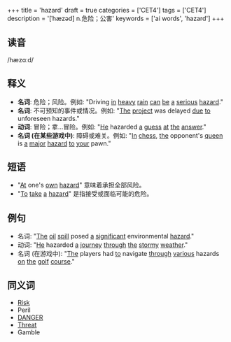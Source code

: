 +++
title = 'hazard'
draft = true
categories = ['CET4']
tags = ['CET4']
description = '[ˈhæzəd] n.危险；公害'
keywords = ['ai words', 'hazard']
+++

## 读音
/hæzɑːd/

## 释义
- **名词**: 危险；风险。例如: "Driving [in](/post/in/) [heavy](/post/heavy/) [rain](/post/rain/) [can](/post/can/) [be](/post/be/) [a](/post/a/) [serious](/post/serious/) [hazard](/post/hazard/)."
- **名词**: 不可预知的事件或情况。例如: "[The](/post/the/) [project](/post/project/) was delayed [due](/post/due/) [to](/post/to/) unforeseen hazards."
- **动词**: 冒险；拿...冒险。例如: "[He](/post/he/) hazarded [a](/post/a/) [guess](/post/guess/) [at](/post/at/) [the](/post/the/) [answer](/post/answer/)."
- **名词 (在某些游戏中)**: 障碍或难关。例如: "[In](/post/in/) [chess](/post/chess/), [the](/post/the/) opponent's [queen](/post/queen/) is [a](/post/a/) [major](/post/major/) [hazard](/post/hazard/) [to](/post/to/) [your](/post/your/) pawn."

## 短语
- "[At](/post/at/) one's [own](/post/own/) [hazard](/post/hazard/)" 意味着承担全部风险。
- "[To](/post/to/) [take](/post/take/) [a](/post/a/) [hazard](/post/hazard/)" 是指接受或面临可能的危险。

## 例句
- 名词: "[The](/post/the/) [oil](/post/oil/) [spill](/post/spill/) posed [a](/post/a/) [significant](/post/significant/) environmental [hazard](/post/hazard/)."
- 动词: "[He](/post/he/) hazarded [a](/post/a/) [journey](/post/journey/) [through](/post/through/) [the](/post/the/) [stormy](/post/stormy/) [weather](/post/weather/)."
- 名词 (在游戏中): "[The](/post/the/) players had [to](/post/to/) navigate [through](/post/through/) [various](/post/various/) hazards [on](/post/on/) [the](/post/the/) [golf](/post/golf/) [course](/post/course/)."

## 同义词
- [Risk](/post/risk/)
- Peril
- [DANGER](/post/danger/)
- [Threat](/post/threat/)
- Gamble
